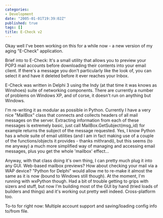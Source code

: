 ```yaml
---
categories:
- Development
date: "2005-01-01T19:39:02Z"
published: true
tags: []
title: E-Check v2
---
```


Okay well I've been working on this for a while now - a new version of
my aging "E-Check" application.

Brief into to E-Check: It's a small utility that allows you to preview
your POP3 mail accounts before downloading their contents into your
email client. If there's a message you don't particularly like the look
of, you can select it and have it deleted before it ever reaches your
Inbox.

E-Check was written in Delphi 3 using the Indy (at that time it was
knows as Winshoes) suite of networking components. There are currently a
number of problems on Windows XP, and of corse, it doesn't run on
anything but Windows.

I'm re-writing it as modular as possible in Python. Currently I have a
very nice "MailBox" class that connects and collects headers of all mail
messages on the server. Extracting information from each of these
messages is extremely basic, just call MailBox.GetSubject(msg\_id) for
example returns the subject of the message requested. Yes, I know Python
has a whole suite of email utilities (and I am in fact making use of a
couple of the functions/objects it provides - thanks mithrandi), but this
seems (to me anyway) a much more simplified way of managing and
accessing email messages, plus you get the whole 'mailbox' effect...

Anyway, with that class doing it's own thing, I can pretty much plug it
into any GUI. Web-based mailbox previews? How about checking your mail
via a WAP device? "Python for Delphi" would allow me to re-make it
almost the same as it is now (bound to Windows still though). At the
moment, I'm running with wxPython though. Had a bit of trouble getting
to grips with sizers and stuff, but now I'm building most of the GUI by
hand (tried loads of builders and things) and it's working out pretty
well indeed. Cross-platform too.

To-to for right now: Multiple account support and saving/loading config
info to/from file.
